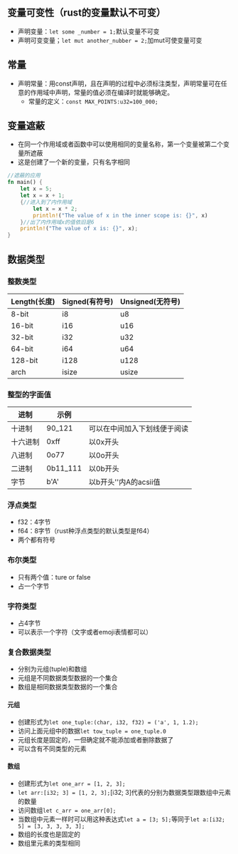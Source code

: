 ## 变量可变性（rust的变量默认不可变）
* 声明变量：`let some _number = 1;`默认变量不可变
* 声明可变变量；`let mut another_nubber = 2;`加mut可使变量可变
## 常量
* 声明常量：用const声明，且在声明的过程中必须标注类型，声明常量可在任意的作用域中声明，常量的值必须在编译时就能够确定。
	* 常量的定义：`const MAX_POINTS:u32=100_000;`
## 变量遮蔽
* 在同一个作用域或者函数中可以使用相同的变量名称，第一个变量被第二个变量所遮蔽
* 这是创建了一个新的变量，只有名字相同
```rust
//遮蔽的应用  
fn main() {  
    let x = 5;  
    let x = x + 1;  
    {//进入到了内作用域  
        let x = x * 2;  
        println!("The value of x in the inner scope is: {}", x)  
    }//出了内作用域x的值依旧是6  
    println!("The value of x is: {}", x);  
}
```
## 数据类型
### 整数类型
| Length(长度) | Signed(有符号) | Unsigned(无符号) |
| ---------- | ----------- | ------------- |
| 8-bit      | i8          | u8            |
| 16-bit     | i16         | u16           |
| 32-bit     | i32         | u32           |
| 64-bit     | i64         | u64           |
| 128-bit    | i128        | u128          |
| arch       | isize       | usize         |
### 整型的字面值
| 进制   | 示例       |                 |
| ---- | -------- | --------------- |
| 十进制  | 90_121   | 可以在中间加入下划线便于阅读  |
| 十六进制 | 0xff     | 以0x开头           |
| 八进制  | 0o77     | 以0o开头           |
| 二进制  | 0b11_111 | 以0b开头           |
| 字节   | b'A'     | 以b开头''内A的acsii值 |
### 浮点类型
* f32：4字节
* f64：8字节（rust种浮点类型的默认类型是f64）
* 两个都有符号
### 布尔类型
* 只有两个值：ture or false
* 占一个字节
### 字符类型
* 占4字节
* 可以表示一个字符（文字或者emoji表情都可以）
### 复合数据类型
* 分别为元组(tuple)和数组
* 元组是不同数据类型数据的一个集合
* 数组是相同数据类型数据的一个集合
#### 元组
* 创建形式为`let one_tuple:(char, i32, f32) = ('a', 1, 1.2);`
* 访问上面元组中的数据`let tow_tuple = one_tuple.0`
* 元组长度是固定的，一但确定就不能添加或者删除数据了
* 可以含有不同类型的元素
#### 数组
* 创建形式为`let one_arr = [1, 2, 3];`
* `let arr:[i32; 3] = [1, 2, 3];`[i32; 3]代表的分别为数据类型跟数组中元素的数量
* 访问数组`let c_arr = one_arr[0];`
* 当数组中元素一样时可以用这种表达式`let a = [3; 5];`等同于`let a:[i32; 5] = [3, 3, 3, 3, 3];`
* 数组的长度也是固定的
* 数组里元素的类型相同